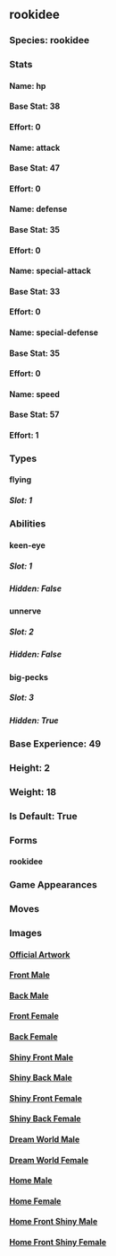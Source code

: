 ## rookidee
### Species: rookidee
### Stats
#### Name: hp
#### Base Stat: 38
#### Effort: 0
#### Name: attack
#### Base Stat: 47
#### Effort: 0
#### Name: defense
#### Base Stat: 35
#### Effort: 0
#### Name: special-attack
#### Base Stat: 33
#### Effort: 0
#### Name: special-defense
#### Base Stat: 35
#### Effort: 0
#### Name: speed
#### Base Stat: 57
#### Effort: 1
### Types
#### flying
##### Slot: 1
### Abilities
#### keen-eye
##### Slot: 1
##### Hidden: False
#### unnerve
##### Slot: 2
##### Hidden: False
#### big-pecks
##### Slot: 3
##### Hidden: True
### Base Experience: 49
### Height: 2
### Weight: 18
### Is Default: True
### Forms
#### rookidee
### Game Appearances
### Moves
### Images
#### [Official Artwork](https://raw.githubusercontent.com/PokeAPI/sprites/master/sprites/pokemon/other/official-artwork/821.png)
#### [Front Male](https://raw.githubusercontent.com/PokeAPI/sprites/master/sprites/pokemon/821.png)
#### [Back Male](https://raw.githubusercontent.com/PokeAPI/sprites/master/sprites/pokemon/back/821.png)
#### [Front Female](None)
#### [Back Female](None)
#### [Shiny Front Male](https://raw.githubusercontent.com/PokeAPI/sprites/master/sprites/pokemon/shiny/821.png)
#### [Shiny Back Male](https://raw.githubusercontent.com/PokeAPI/sprites/master/sprites/pokemon/back/821.png)
#### [Shiny Front Female](None)
#### [Shiny Back Female](None)
#### [Dream World Male](None)
#### [Dream World Female](None)
#### [Home Male](https://raw.githubusercontent.com/PokeAPI/sprites/master/sprites/pokemon/other/home/821.png)
#### [Home Female](None)
#### [Home Front Shiny Male](https://raw.githubusercontent.com/PokeAPI/sprites/master/sprites/pokemon/other/home/shiny/821.png)
#### [Home Front Shiny Female](None)